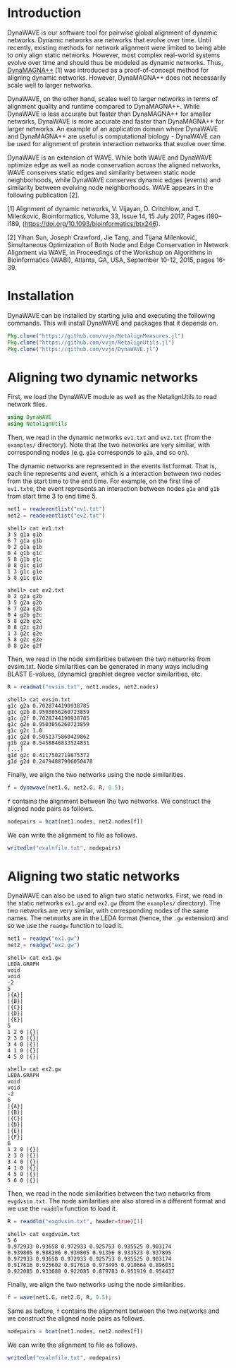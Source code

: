 # Introduction

DynaWAVE is our software tool for pairwise global alignment of dynamic
networks. Dynamic networks are networks that evolve over time. Until
recently, existing methods for network alignment were limited to being
able to only align static networks. However, most complex real-world
systems evolve over time and should thus be modeled as dynamic
networks. Thus, [DynaMAGNA++](https://www3.nd.edu/~cone/DynaMAGNA++/)
[1] was introduced as a proof-of-concept
method for aligning dynamic networks. However, DynaMAGNA++ does not
necessarily scale well to larger networks.

DynaWAVE, on the other hand, scales well to larger networks in terms
of alignment quality and runtime compared to DynaMAGNA++. While
DynaWAVE is less accurate but faster than DynaMAGNA++ for smaller
networks, DynaWAVE is more accurate and faster than DynaMAGNA++ for
larger networks. An example of an application domain where DynaWAVE
and DynaMAGNA++ are useful is computational biology - DynaWAVE can be
used for alignment of protein interaction networks that evolve over
time.

DynaWAVE is an extension of WAVE. While both WAVE and DynaWAVE
optimize edge as well as node conservation across the aligned
networks, WAVE conserves static edges and similarity between static
node neighborhoods, while DynaWAVE conserves dynamic edges (events)
and similarity between evolving node neighborhoods. WAVE appears in
the following publication [2].

[1] Alignment of dynamic networks,
V. Vijayan,  D. Critchlow, and  T. Milenković,
Bioinformatics, Volume 33, Issue 14, 15 July 2017, Pages i180–i189,
(https://doi.org/10.1093/bioinformatics/btx246).

[2] Yihan Sun, Joseph Crawford, Jie Tang, and
Tijana Milenković, Simultaneous Optimization of Both Node and Edge
Conservation in Network Alignment via WAVE, in Proceedings of the
Workshop on Algorithms in Bioinformatics (WABI), Atlanta, GA, USA,
September 10-12, 2015, pages 16-39.

# Installation

DynaWAVE can be installed by starting julia and executing the
following commands. This will install DynaWAVE and packages that it depends on.

```julia
Pkg.clone("https://github.com/vvjn/NetalignMeasures.jl")
Pkg.clone("https://github.com/vvjn/NetalignUtils.jl")
Pkg.clone("https://github.com/vvjn/DynaWAVE.jl")
```

# Aligning two dynamic networks

First, we load the DynaWAVE module as well as the NetalignUtils to
read network files.

```julia
using DynaWAVE
using NetalignUtils
```

Then, we read in the dynamic networks `ev1.txt` and `ev2.txt` (from the
`examples/` directory). Note that the two networks are very similar,
with corresponding nodes (e.g. `g1a` corresponds to `g2a`, and so on).

The dynamic networks are represented in the events list format. That
is, each line represents and event, which is a interaction between two
nodes from the start time to the end time. For example, on the first
line of `ev1.txt`e, the event represents an interaction between nodes `g1a`
and `g1b` from start time 3 to end time 5.

```julia
net1 = readeventlist("ev1.txt")
net2 = readeventlist("ev2.txt")
```
```
shell> cat ev1.txt
3 5 g1a g1b
6 7 g1a g1b
0 2 g1a g1b
0 4 g1b g1c
5 8 g1b g1c
0 8 g1c g1d
1 3 g1c g1e
5 8 g1c g1e

shell> cat ev2.txt
0 2 g2a g2b
3 5 g2a g2b
6 7 g2a g2b
0 4 g2b g2c
5 8 g2b g2c
0 8 g2c g2d
1 3 g2c g2e
5 8 g2c g2e
0 8 g2e g2f
```

Then, we read in the node similarities between the two networks from evsim.txt. Node similarities
can be generated in many ways including BLAST E-values, (dynamic) graphlet degree vector similarities, etc.

```julia
R = readmat("evsim.txt", net1.nodes, net2.nodes)
```
```
shell> cat evsim.txt
g1c g2a 0.7028744190938785
g1c g2b 0.9503056260723859
g1c g2f 0.7028744190938785
g1c g2e 0.9503056260723859
g1c g2c 1.0
g1c g2d 0.5051375860429862
g1b g2a 0.5458846833524831
[...]
g1d g2c 0.4117502719875372
g1d g2d 0.24794887906050478
```

Finally, we align the two networks using the node similarities.

```julia
f = dynawave(net1.G, net2.G, R, 0.5);
```

`f` contains the alignment between the two networks. We construct the aligned node pairs as follows.

```julia
nodepairs = hcat(net1.nodes, net2.nodes[f])
```

We can write the alignment to file as follows.

```julia
writedlm("exalnfile.txt", nodepairs)
```

# Aligning two static networks

DynaWAVE can also be used to align two static networks. First, we read
in the static networks `ex1.gw` and `ex2.gw` (from the `examples/`
directory). The two networks are very similar, with corresponding
nodes of the same names. The networks are in the LEDA format (hence,
the `.gw` extension) and so we use the `readgw` function to load it.

```julia
net1 = readgw("ex1.gw")
net2 = readgw("ex2.gw")
```
```
shell> cat ex1.gw
LEDA.GRAPH
void
void
-2
5
|{A}|
|{B}|
|{C}|
|{D}|
|{E}|
5
1 2 0 |{}|
2 3 0 |{}|
3 4 0 |{}|
4 1 0 |{}|
4 5 0 |{}|

shell> cat ex2.gw
LEDA.GRAPH
void
void
-2
6
|{A}|
|{B}|
|{C}|
|{D}|
|{E}|
|{F}|
6
1 2 0 |{}|
2 3 0 |{}|
3 4 0 |{}|
4 1 0 |{}|
4 5 0 |{}|
5 6 0 |{}|
```

Then, we read in the node similarities between the two networks from
`evgdvsim.txt`. The node similarities are also stored in a different
format and we use the `readdlm` function to load it.

```julia
R = readdlm("exgdvsim.txt", header=true)[1]
```
```
shell> cat exgdvsim.txt
5 6
0.972933 0.93658 0.972933 0.925753 0.935525 0.903174
0.939805 0.988206 0.939805 0.91356 0.933523 0.937895
0.972933 0.93658 0.972933 0.925753 0.935525 0.903174
0.917616 0.925602 0.917616 0.973495 0.910664 0.896031
0.922085 0.933688 0.922085 0.879783 0.951919 0.954437
```

Finally, we align the two networks using the node similarities.

```julia
f = wave(net1.G, net2.G, R, 0.5);
```

Same as before, `f` contains the alignment between the two networks and we construct the aligned node pairs as follows.

```julia
nodepairs = hcat(net1.nodes, net2.nodes[f])
```

We can write the alignment to file as follows.

```julia
writedlm("exalnfile.txt", nodepairs)
```
